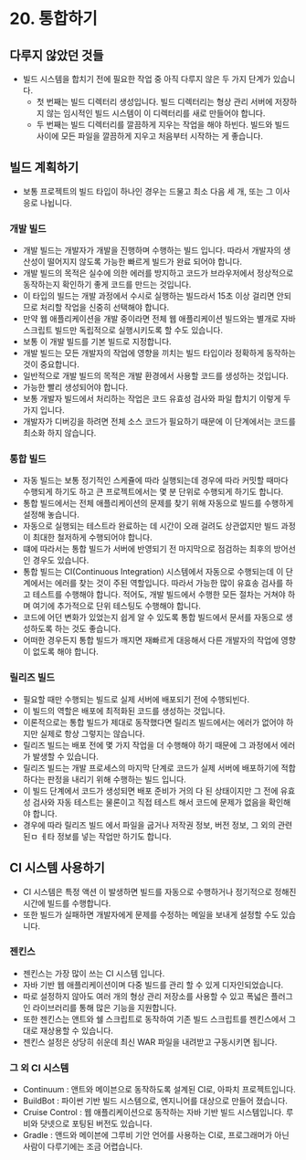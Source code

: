 # 20. 통합하기

## 다루지 않았던 것들

- 빌드 시스템을 합치기 전에 필요한 작업 중 아직 다루지 않은 두 가지 단계가 있습니다.
  - 첫 번째는 빌드 디렉터리 생성입니다. 빌드 디렉터리는 형상 관리 서버에 저장하지 않는 임시적인 빌드 시스템이 이 디렉터리를 새로 만들어야 합니다.
  - 두 번째는 빌드 디렉터리를 깔끔하게 지우는 작업을 해야 하빈다. 빌드와 빌드 사이에 모든 파일을 깔끔하게 지우고 처음부터 시작하는 게 좋습니다.

## 빌드 계획하기

- 보통 프로젝트의 빌드 타입이 하나인 경우는 드물고 최소 다음 세 개, 또는 그 이사응로 나뉩니다.

### 개발 빌드

- 개발 빌드는 개발자가 개발을 진행하며 수행하는 빌드 입니다. 따라서 개발자의 생산성이 떨어지지 않도록 가능한 빠르게 빌드가 완료 되어야 합니다.
- 개발 빌드의 목적은 실수에 의한 에러를 방지하고 코드가 브라우저에서 정상적으로 동작하는지 확인하기 좋게 코드를 만드는 것입니다.
- 이 타입의 빌드는 개발 과정에서 수시로 실행하는 빌드라서 15초 이상 걸리면 안되므로 처리할 작업을 신중히 선택해야 합니다.
- 만약 웹 애플리케이션을 개발 중이라면 전체 웹 애플리케이션 빌드와는 별개로 자바스크립트 빌드만 독립적으로 실행시키도록 할 수도 있습니다.
- 보통 이 개발 빌드를 기본 빌드로 지정합니다.
- 개발 빌드는 모든 개발자의 작업에 영향을 끼치는 빌드 타입이라 정확하게 동작하는 것이 중요합니다.
- 일반적으로 개발 빌드의 목적은 개발 환경에서 사용할 코드를 생성하는 것입니다.
- 가능한 빨리 생성되어야 합니다.
- 보통 개발자 빌드에서 처리하는 작업은 코드 유효성 검사와 파일 합치기 이렇게 두 가지 입니다.
- 개발자가 디버깅을 하려면 전체 소스 코드가 필요하기 때문에 이 단계에서는 코드를 최소화 하지 않습니다.

### 통합 빌드

- 자동 빌드는 보통 정기적인 스케쥴에 따라 실행되는데 경우에 따라 커밋할 때마다 수행되게 하기도 하고 큰 프로젝트에서는 몇 분 단위로 수행되게 하기도 합니다.
- 통합 빌드에서는 전체 애플리케이션의 문제를 찾기 위해 자동으로 빌드를 수행하게 설정해 놓습니다.
- 자동으로 실행되는 테스트라 완료하는 데 시간이 오래 걸려도 상관없지만 빌드 과정이 최대한 철저하게 수행되어야 합니다.
- 떄에 따라서는 통합 빌드가 서버에 반영되기 전 마지막으로 점검하는 최후의 방어선인 경우도 있습니다.
- 통합 빌드는 CI(Continuous Integration) 시스템에서 자동으로 수행되는데 이 단계에서는 에러를 찾는 것이 주된 역할입니다. 따라서 가능한 많이 유효송 검사를 하고 테스트를 수행해야 합니다. 적어도, 개발 빌드에서 수행한 모든 절차는 거쳐야 하며 여기에 추가적으로 단위 테스팅도 수행해야 합니다.
- 코드에 어던 변화가 있었는지 쉽게 알 수 있도록 통합 빌드에서 문서를 자동으로 생성하도록 하는 것도 좋습니다.
- 어떠한 경우든지 통합 빌드가 깨지면 재빠르게 대응해서 다른 개발자의 작업에 영향이 없도록 해야 합니다.

### 릴리즈 빌드

- 필요할 때만 수행되는 빌드로 실제 서버에 배포되기 전에 수행되빈다.
- 이 빌드의 역할은 배포에 최적화된 코드를 생성하는 것입니다.
- 이론적으로는 통합 빌드가 제대로 동작했다면 릴리즈 빌드에서는 에러가 없어야 하지만 실제로 항상 그렇지는 않습니다.
- 릴리즈 빌드는 배포 전에 몇 가지 작업을 더 수행해야 하기 때문에 그 과정에서 에러가 발생할 수 있습니다.
- 릴리즈 빌드는 개발 프로세스의 마지막 단계로 코드가 실제 서버에 배포하기에 적합하다는 판정을 내리기 위해 수행하는 빌드 입니다.
- 이 빌드 단계에서 코드가 생성되면 배포 준비가 거의 다 된 상태이지만 그 전에 유효성 검사와 자동 테스트는 물론이고 직접 테스트 해서 코드에 문제가 없음을 확인해야 합니다.
- 경우에 따라 릴리즈 빌드 에서 파일을 굽거나 저작권 정보, 버전 정보, 그 외의 관련된ㅁ ㅔ타 정보를 넣는 작업만 하기도 합니다.

## CI 시스템 사용하기

- CI 시스템은 특정 액션 이 발생하면 빌드를 자동으로 수행하거나 정기적으로 정해진 시간에 빌드를 수행합니다.
- 또한 빌드가 실패하면 개발자에게 문제를 수정하는 메일을 보내게 설정할 수도 있습니다.

### 젠킨스

- 젠킨스는 가장 많이 쓰는 CI 시스템 입니다.
- 자바 기반 웹 애플리케이션이며 다중 빌드를 관리 할 수 있게 디자인되었습니다.
- 따로 설정하지 않아도 여러 개의 형상 관리 저장소를 사용할 수 있고 폭넓은 플러그인 라이브러리를 통해 많은 기능을 지원합니다.
- 또한 젠킨스는 앤트와 쉘 스크립트로 동작하여 기존 빌드 스크립트를 젠킨스에서 그대로 재상용할 수 있습니다.
- 젠킨스 설정은 상당히 쉬운데 최신 WAR 파일을 내려받고 구동시키면 됩니다.

### 그 외 CI 시스템

- Continuum : 앤트와 메이븐으로 동작하도록 설계된 CI로, 아파치 프로젝트입니다.
- BuildBot : 파이썬 기반 빌드 시스템으로, 엔지니어를 대상으로 만들어 졌습니다.
- Cruise Control : 웹 애플리케이션으로 동작하는 자바 기반 빌드 시스템입니다. 루비와 닷넷으로 포팅된 버전도 있습니다.
- Gradle : 앤드와 메이븐에 그루비 기안 언어를 사용하는 CI로, 프로그래머가 아닌 사람이 다루기에는 조금 어렵습니다.
